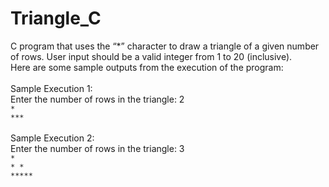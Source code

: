 # Triangle_C
C program that uses the “*” character to draw a triangle of a given number of rows. User input should be a valid integer from 1 to 20 (inclusive).
<br />
Here are some sample outputs from the execution of the program: 
<br />
<br />
Sample Execution 1:
<br />
Enter the number of rows in the triangle: 2
<br />
 `*` <br />
`***`
<br />
<br />
Sample Execution 2:
<br />
Enter the number of rows in the triangle: 3 
<br />
  `*` <br />
 `* *` <br />
`*****`
